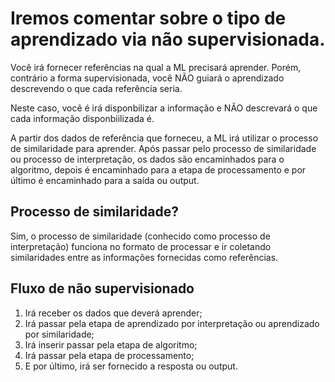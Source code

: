 # Iremos comentar sobre o tipo de aprendizado via não supervisionada.

Você irá fornecer referências na qual a ML precisará aprender. Porém, contrário a forma supervisionada, você NÃO guiará o aprendizado descrevendo o que cada referência seria.

Neste caso, você é irá disponbilizar a informação e NÃO descrevará o que cada informação disponbiilizada é.

A partir dos dados de referência que forneceu, a ML irá utilizar o processo de similaridade para aprender. Após passar pelo processo de similaridade ou processo de interpretação, os dados são encaminhados para o algoritmo, depois é encaminhado para a etapa de processamento e por último é encaminhado para a saída ou output.

## Processo de similaridade?

Sim, o processo de similaridade (conhecido como processo de interpretação) funciona no formato de processar e ir coletando similaridades entre as informações fornecidas como referências.

## Fluxo de não supervisionado

1. Irá receber os dados que deverá aprender;
2. Irá passar pela etapa de aprendizado por interpretação ou aprendizado por similaridade;
3. Irá inserir passar pela etapa de algoritmo;
4. Irá passar pela etapa de processamento;
5. E por último, irá ser fornecido a resposta ou output.
